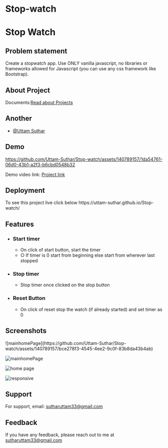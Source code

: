 # Stop-watch
<h1>Stop Watch</h1>
<h2>Problem statement</h2>
<p>
    Create a stopwatch app. Use ONLY vanilla javascript, no libraries or frameworks allowed for
    Javascript (you can use any css framework like Bootstrap).
</p>

<h2>About Project</h2>

<p>Documents:<a
        href="https://github.com/Uttam-Suthar/Stop-watch/blob/main/MASTER%20JS%20Test%205%20-%20Stop%20watch%20(1).pdf">Read
        about
        Projects</a></p>

<h2>Another</h2>
<ul>
    <li><a href="https://github.com/Uttam-Suthar">@Uttam Suthar</a></li>
</ul>


<h2>Demo</h2>


https://github.com/Uttam-Suthar/Stop-watch/assets/140789157/1da54761-06d0-43b1-a2f3-b6cbd0548b32



<p>Demo video link: <a href="https://uttam-suthar.github.io/Stop-watch/">Project link</a> </p>

<h2>Deployment</h2>

<p>To see this project live click below <Link:sp>https://uttam-suthar.github.io/Stop-watch/</Link:sp>
</p>

<h2>Features</h2>

<ul>
    <li>
        <h3>Start timer</h3>
        <ul>
            <li>On click of start button, start the timer</li>
            <li> ○ If timer is 0 start from beginning else start from wherever last stopped
            </li>
        </ul>
    </li>
</ul>

<ul>
    <li>
        <h3>Stop timer </h3>
        <ul>
            <li>
                Stop timer once clicked on the stop button
            </li>
        </ul>
    </li>
</ul>

<ul>
    <li>
        <h3>Reset Button </h3>
        <ul>
            <li>
                On click of reset stop the watch (if already started) and set timer as 0
            </li>
        </ul>
    </li>
</ul>


<h2>Screenshots</h2>
![mainhomePage](https://github.com/Uttam-Suthar/Stop-watch/assets/140789157/bce278f3-4545-4ee2-9c0f-83b8da43b4ab)

![mainhomePage](https://github.com/Uttam-Suthar/Stop-watch/assets/140789157/ff1220e5-8ee1-493b-b6df-5c025b61a726)

![home page](https://github.com/Uttam-Suthar/Stop-watch/assets/140789157/2eb91034-e704-4c3b-ba13-bff416ec99df)

![responsive](https://github.com/Uttam-Suthar/Stop-watch/assets/140789157/f23190cd-d3ac-4954-a983-69ad26658e8b)

<h2>Support</h2>
<p>For support, email: <a href="sutharuttam33@gmail.com">sutharuttam33@gmail.com</a></p>

<h2>Feedback</h2>

<p>If you have any feedback, please reach out to me at <a href="sutharuttam33@gmail.com">sutharuttam33@gmail.com</a></p>
